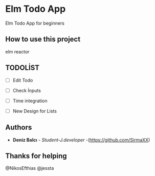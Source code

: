 # Elm Todo App

Elm Todo App for beginners

## How to use this project
elm reactor


## TODOLİST
- [ ] Edit Todo
- [ ] Check İnputs
- [ ] Time integration
- [ ] New Design for Lists



## Authors

* **Deniz Balcı** - *Student-J.developer* -(https://github.com/SirmaXX)


## Thanks for helping
@NikosEfthias
@jessta
